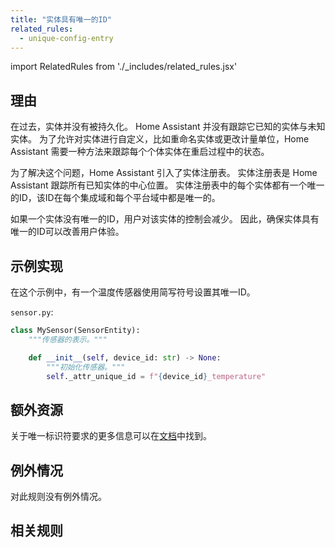 ```yaml
---
title: "实体具有唯一的ID"
related_rules:
  - unique-config-entry
---
```

import RelatedRules from './_includes/related_rules.jsx'

## 理由

在过去，实体并没有被持久化。
Home Assistant 并没有跟踪它已知的实体与未知实体。
为了允许对实体进行自定义，比如重命名实体或更改计量单位，Home Assistant 需要一种方法来跟踪每个个体实体在重启过程中的状态。

为了解决这个问题，Home Assistant 引入了实体注册表。
实体注册表是 Home Assistant 跟踪所有已知实体的中心位置。
实体注册表中的每个实体都有一个唯一的ID，该ID在每个集成域和每个平台域中都是唯一的。

如果一个实体没有唯一的ID，用户对该实体的控制会减少。
因此，确保实体具有唯一的ID可以改善用户体验。

## 示例实现

在这个示例中，有一个温度传感器使用简写符号设置其唯一ID。

`sensor.py`:
```python {6} showLineNumbers
class MySensor(SensorEntity):
    """传感器的表示。"""

    def __init__(self, device_id: str) -> None:
        """初始化传感器。"""
        self._attr_unique_id = f"{device_id}_temperature"
```

## 额外资源

关于唯一标识符要求的更多信息可以在[文档](/docs/entity_registry_index#unique-id-requirements)中找到。

## 例外情况

对此规则没有例外情况。

## 相关规则

<RelatedRules relatedRules={frontMatter.related_rules}></RelatedRules>